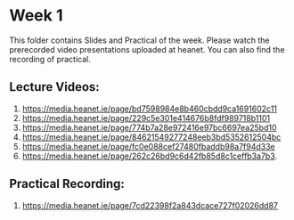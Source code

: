 # Week 1

This folder contains Slides and Practical of the week. Please watch the prerecorded video presentations uploaded at heanet. You can also find the recording of practical. 

Lecture Videos:
---------------
1. https://media.heanet.ie/page/bd7598984e8b460cbdd9ca1691602c11
2. https://media.heanet.ie/page/229c5e301e414676b8fdf989718b1101
3. https://media.heanet.ie/page/774b7a28e972416e97bc6697ea25bd10
4. https://media.heanet.ie/page/84621549277248eeb3bd5352612504bc
5. https://media.heanet.ie/page/fc0e088cef27480fbaddb98a7f94d33e
6. https://media.heanet.ie/page/262c26bd9c6d42fb85d8c1ceffb3a7b3.

Practical Recording:
-------------------
1. https://media.heanet.ie/page/7cd22398f2a843dcace727f02026dd87
